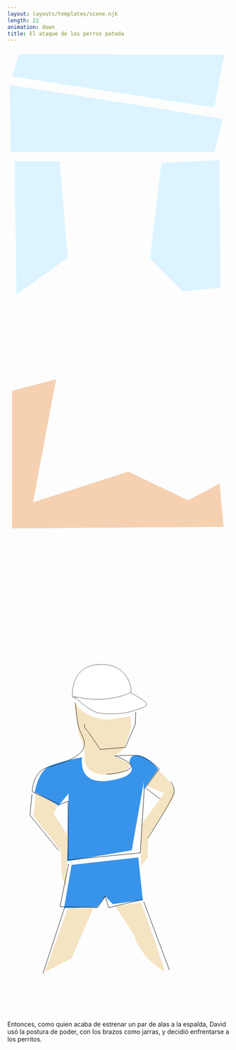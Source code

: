 ```yaml
---
layout: layouts/templates/scene.njk
length: 22
animation: down
title: El ataque de los perros patada
---
```


<svg viewBox="0 0 590 1280" xmlns="http://www.w3.org/2000/svg" xml:space="preserve" style="fill-rule:evenodd;clip-rule:evenodd;stroke-linejoin:round;stroke-miterlimit:2">
<path style="fill:none" d="M-.836-2.844h590.427v1280.48H-.836z" transform="matrix(.99928 0 0 .99963 .835 2.843)"/><path d="m28.8 573.616 565.807 89.511-21.799 88.489h-542l-2.008-178Z" style="fill:#dbf4ff" transform="matrix(1 0 0 1 -22.256 -480.055)"/><path d="m12.376 70.92 18.672-58.666 545.328 1.333-26.661 140L12.376 70.92ZM19.048 296.254l5.334 353.333 136-97.333-21.339-256H19.048ZM409.715 300.254l-30.667 253.333 86.667 88 101.328-9.333-3.995-338.667-153.333 6.667Z" style="fill:#dbf4ff"/><path d="m12.215 905.379 117.333-30.667-61.333 326.668 253.333-81.33 158.672 76 84-44 10.667 114.66-562.677 4 .005-365.331Z" style="fill:#f6d1b1"/>
</svg>

<svg viewBox="0 0 590 1280" xmlns="http://www.w3.org/2000/svg" xml:space="preserve" style="fill-rule:evenodd;clip-rule:evenodd;stroke-linecap:round;stroke-linejoin:round;stroke-miterlimit:1.5">
<path style="fill:none" d="M-.836-2.844h590.427v1280.48H-.836z" transform="matrix(.99928 0 0 .99963 .835 2.843)"/><path d="M172.808 437.616s-7.734-79.132 65.984-86.007c73.719-6.875 91.141 51.531 90.016 70.007-1.125 18.477-66.492 52.993-156 16Z" style="fill:#fff;stroke:#4b4b4b;stroke-width:1px"/><path d="M176.792 439.609s41.313 47.195 66 60c24.688 12.804 86.696 11.101 116.016.007 29.32-11.093 58.555-18.945 49.984-34.007-8.57-15.063-51.172-40.249-51.172-40.249s-75.25 47.897-180.828 14.249Z" style="fill:#fff;stroke:#4b4b4b;stroke-width:1.32px" transform="matrix(.82733 0 0 .67757 30.526 137.874)"/><path d="M164.851 446.523s9.926 47.07 11.949 71.093c2.024 24.024 22.961 50.411 20 76-8.519 73.619 129.421 54.472 130 22 .056-3.145-48.008-20.007-48.008-20.007l30.016-19.993 20.388-58.348-2.38-28.769-61.602 9.242s-71.3.375-100.363-51.218Z" style="fill:#f5e4c2" transform="matrix(.9328 0 0 1 22.123 0)"/><path d="M72.808 691.616s7.852-58.453 42-72c34.148-13.546 84-22 84-22s-14.773 74.79 71.984 61.993c86.758-12.797 54.008-45.993 54.008-45.993s-2.57-28.179 28.008-20c30.578 8.18 48.203 36.256 48.203 36.256l-39.373 53.916 1.154-22.179-32.185 183.044-171.815 28.956 4.008-179.993-28 34-61.992-36Z" style="fill:#3893ea"/><path d="M401.011 629.872s29.531 30.438 38.39 44.391c8.86 13.953 3.995 28 3.995 28l-69.328 108-1.338 54.666-18.672 21.328 2.672-110.661 60.005-82.667-46.677-20.005 30.953-43.052ZM75.96 691.379l-6.672 61.333 72.005 92 3.99 69.328 10.671 29.339 5.334-137.334-38.662-58.666 12-22.667-58.666-33.333Z" style="fill:#f5e4c2"/><path d="m170.621 883.379-19.995 114.666 88-2.666 22.667-28 18.661 20 80.006-10.667-12.011-113.339-177.328 20.006Z" style="fill:#3893ea"/><path d="M161.076 997.729 99.954 1167.38l70.672-36 57.328-133.335-66.878-.316ZM286.616 992.707l50.677 77.343s12.7 55.82 80 96c5.674 3.38-61.344-182.677-61.344-182.677l-69.333 9.334Z" style="fill:#f5e4c2"/><path d="M181.293 454.045s1.953 46.334 10.667 70.667c8.713 24.333 49.87 64.227-82.667 98.667-43.755 11.369-42.938 65.708-42.938 65.708l72.266 34.292 22.672-9.334-.005 156 192-18.666 10.672-169.334 40-53.333s-34.485-34.729-58.677-36.005c-24.193-1.276-59.995 1.338-59.995 1.338s41.286 12.703 43.995 26.662c2.708 13.958-51.042 22.036-63.99 21.338" style="fill:none;stroke:#000;stroke-width:1px"/><path d="M205.293 510.045s-2.865 6.865 4 13.334c6.865 6.468 37.333 53.333 37.333 53.333l66.657-5.339 26.677-61.328 1.333-32M65.293 695.379l-5.339 56 76.006 93.333M369.293 680.712l36 26.667M433.288 662.045s13.14 12.339 9.333 30.667c-3.807 18.328-69.338 119.995-69.338 119.995M162.616 880.707l-22.662 113.338 100.006 2.667 19.994-30.667 9.329 30.662 90.677-21.328M151.96 996.712 94.626 1171.38M362.626 980.712l67.99 181.328" style="fill:none;stroke:#000;stroke-width:1px"/>
</svg>

Entonces, como quien acaba de estrenar un par de alas a la espalda, David usó la postura de poder, con los brazos como jarras, y decidió enfrentarse a los perritos.